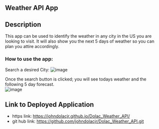 ## Weather API App

## Description 
This app can be used to identify the weather in any city in the US you are looking to visit. It will also show you the next 5 days of weather so you can plan you attire accordingly.

### How to use the app: 
Search a desired City: 
![image](https://user-images.githubusercontent.com/69832533/107391616-198a0580-6ab6-11eb-907f-7404f0897543.png)

Once the search button is clicked; you will see todays weather and the following 5 day forecast.  
![image](https://user-images.githubusercontent.com/69832533/107391765-41796900-6ab6-11eb-96fb-c012d3a11cba.png)

## Link to Deployed Application 
- https link: https://johndolacjr.github.io/Dolac_Weather_API/
- git hub link: https://github.com/johndolacjr/Dolac_Weather_API.git
